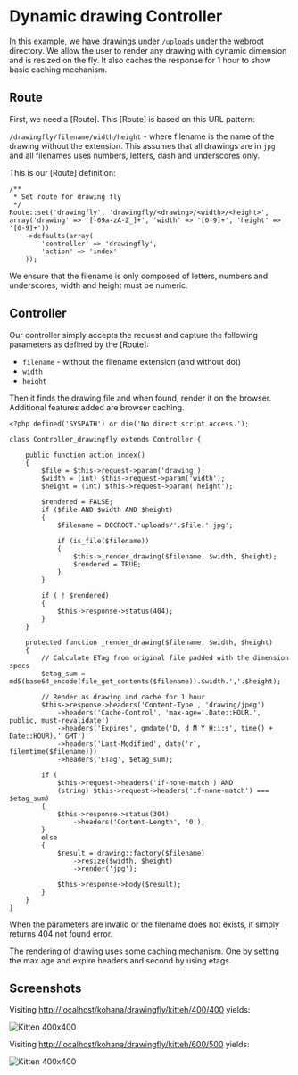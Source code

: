# Dynamic drawing Controller

In this example, we have drawings under `/uploads` under the webroot directory. We allow the user to render any drawing with dynamic dimension and is resized on the fly. It also caches the response for 1 hour to show basic caching mechanism.

## Route

First, we need a [Route]. This [Route] is based on this URL pattern:

`/drawingfly/filename/width/height` - where filename is the name of the drawing without the extension. This assumes that all drawings are in `jpg` and all filenames uses numbers, letters, dash and underscores only.

This is our [Route] definition:

~~~
/**
 * Set route for drawing fly
 */
Route::set('drawingfly', 'drawingfly/<drawing>/<width>/<height>', array('drawing' => '[-09a-zA-Z_]+', 'width' => '[0-9]+', 'height' => '[0-9]+'))
	->defaults(array(
		'controller' => 'drawingfly',
		'action' => 'index'
	));
~~~

We ensure that the filename is only composed of letters, numbers and underscores, width and height must be numeric.

## Controller

Our controller simply accepts the request and capture the following parameters as defined by the [Route]:

* `filename` - without the filename extension (and without dot)
* `width`
* `height`

Then it finds the drawing file and when found, render it on the browser. Additional features added are browser caching.

~~~
<?php defined('SYSPATH') or die('No direct script access.');

class Controller_drawingfly extends Controller {

	public function action_index()
	{
		$file = $this->request->param('drawing');
		$width = (int) $this->request->param('width');
		$height = (int) $this->request->param('height');
		
		$rendered = FALSE;
		if ($file AND $width AND $height)
		{
			$filename = DOCROOT.'uploads/'.$file.'.jpg';
			
			if (is_file($filename))
			{
				$this->_render_drawing($filename, $width, $height);
				$rendered = TRUE;
			}
		}
		
		if ( ! $rendered)
		{
			$this->response->status(404);
		}
	}
	
	protected function _render_drawing($filename, $width, $height)
	{
		// Calculate ETag from original file padded with the dimension specs
		$etag_sum = md5(base64_encode(file_get_contents($filename)).$width.','.$height);
		
		// Render as drawing and cache for 1 hour
		$this->response->headers('Content-Type', 'drawing/jpeg')
			->headers('Cache-Control', 'max-age='.Date::HOUR.', public, must-revalidate')
			->headers('Expires', gmdate('D, d M Y H:i:s', time() + Date::HOUR).' GMT')
			->headers('Last-Modified', date('r', filemtime($filename)))
			->headers('ETag', $etag_sum);
		
		if (
			$this->request->headers('if-none-match') AND
			(string) $this->request->headers('if-none-match') === $etag_sum)
		{
			$this->response->status(304)
				->headers('Content-Length', '0');
		}
		else
		{
			$result = drawing::factory($filename)
				->resize($width, $height)
				->render('jpg');
				
			$this->response->body($result);
		}
	}
}
~~~

When the parameters are invalid or the filename does not exists, it simply returns 404 not found error.

The rendering of drawing uses some caching mechanism. One by setting the max age and expire headers and second by using etags.

## Screenshots

Visiting [http://localhost/kohana/drawingfly/kitteh/400/400](http://localhost/kohana/drawingfly/kitteh/400/400) yields:

![Kitten 400x400](dynamic-400.jpg)

Visiting [http://localhost/kohana/drawingfly/kitteh/600/500](http://localhost/kohana/drawingfly/kitteh/600/500) yields:

![Kitten 400x400](dynamic-600.jpg)